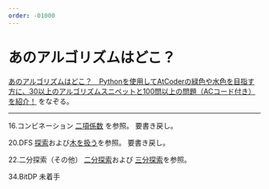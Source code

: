 ```yaml
---
order: -01000
---
```

# あのアルゴリズムはどこ？

[あのアルゴリズムはどこ？　Pythonを使用してAtCoderの緑色や水色を目指す方に、30以上のアルゴリズムスニペットと100問以上の問題（ACコード付き）を紹介！](https://qiita.com/H20/items/1a066e242815961cd043)
をなぞる。

<hr/>


16.コンビネーション
[二項係数](../ad/math/combination/) を参照。
要書き戻し。

20.DFS
[探索](../snippets/search/search/)および[木を扱う](../snippets/search/tree/)を参照。
要書き戻し。

22.二分探索（その他）
[二分探索](/snippets/search/binary-search/)および
[三分探索](/snippets/search/ternary-search/)を参照。

34.BitDP
未着手

<!--
TODO:
6.BIT全探索
本文を、単純総数え上げと探索とに段階を分けて説明するように改良する
3問題残し

7.Union-Find
2問題残し

10. 1問残し

13. ModInt
ほぼ放棄

14. 逆元
ほとんど内容がないが、こういう構成にしかならないか？

17
事前問題の想定解相当のもの

19 CRT
1門残し

...

41
説明が全然ないので書き直し

42
1問残し

深さ優先探索で、状態の持ちまわしをしたもの 11 の ABC188F
-->